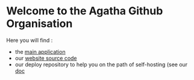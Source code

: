 # Welcome to the Agatha Github Organisation

Here you will find : 
- the [main application](https://github.com/agatha-budget/agatha-budget)
- our [website source code](https://agatha-budget.fr/)
- our deploy repository to help you on the path of self-hosting (see our [doc](https://doc.agatha-budget.fr/guides/deploy/)
